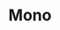 ---
git: https://github.com/mono/mono
logohandle: mono-project
sort: mono-project
title: Mono
website: http://www.mono-project.com/
---